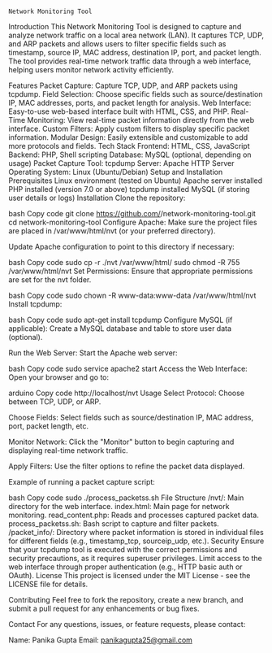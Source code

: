                                                                             Network Monitoring Tool
Introduction
This Network Monitoring Tool is designed to capture and analyze network traffic on a local area network (LAN). It captures TCP, UDP, and ARP packets and allows users to filter specific fields such as timestamp, source IP, MAC address, destination IP, port, and packet length. The tool provides real-time network traffic data through a web interface, helping users monitor network activity efficiently.

Features
Packet Capture: Capture TCP, UDP, and ARP packets using tcpdump.
Field Selection: Choose specific fields such as source/destination IP, MAC addresses, ports, and packet length for analysis.
Web Interface: Easy-to-use web-based interface built with HTML, CSS, and PHP.
Real-Time Monitoring: View real-time packet information directly from the web interface.
Custom Filters: Apply custom filters to display specific packet information.
Modular Design: Easily extensible and customizable to add more protocols and fields.
Tech Stack
Frontend: HTML, CSS, JavaScript
Backend: PHP, Shell scripting
Database: MySQL (optional, depending on usage)
Packet Capture Tool: tcpdump
Server: Apache HTTP Server
Operating System: Linux (Ubuntu/Debian)
Setup and Installation
Prerequisites
Linux environment (tested on Ubuntu)
Apache server installed
PHP installed (version 7.0 or above)
tcpdump installed
MySQL (if storing user details or logs)
Installation
Clone the repository:

bash
Copy code
git clone https://github.com/<your-username>/network-monitoring-tool.git
cd network-monitoring-tool
Configure Apache:
Make sure the project files are placed in /var/www/html/nvt (or your preferred directory).

Update Apache configuration to point to this directory if necessary:

bash
Copy code
sudo cp -r ./nvt /var/www/html/
sudo chmod -R 755 /var/www/html/nvt
Set Permissions: Ensure that appropriate permissions are set for the nvt folder.

bash
Copy code
sudo chown -R www-data:www-data /var/www/html/nvt
Install tcpdump:

bash
Copy code
sudo apt-get install tcpdump
Configure MySQL (if applicable): Create a MySQL database and table to store user data (optional).

Run the Web Server: Start the Apache web server:

bash
Copy code
sudo service apache2 start
Access the Web Interface: Open your browser and go to:

arduino
Copy code
http://localhost/nvt
Usage
Select Protocol: Choose between TCP, UDP, or ARP.

Choose Fields: Select fields such as source/destination IP, MAC address, port, packet length, etc.

Monitor Network: Click the "Monitor" button to begin capturing and displaying real-time network traffic.

Apply Filters: Use the filter options to refine the packet data displayed.

Example of running a packet capture script:

bash
Copy code
sudo ./process_packetss.sh
File Structure
/nvt/: Main directory for the web interface.
index.html: Main page for network monitoring.
read_content.php: Reads and processes captured packet data.
process_packetss.sh: Bash script to capture and filter packets.
/packet_info/: Directory where packet information is stored in individual files for different fields (e.g., timestamp_tcp, sourceip_udp, etc.).
Security
Ensure that your tcpdump tool is executed with the correct permissions and security precautions, as it requires superuser privileges.
Limit access to the web interface through proper authentication (e.g., HTTP basic auth or OAuth).
License
This project is licensed under the MIT License - see the LICENSE file for details.

Contributing
Feel free to fork the repository, create a new branch, and submit a pull request for any enhancements or bug fixes.

Contact
For any questions, issues, or feature requests, please contact:

Name: Panika Gupta
Email: panikagupta25@gmail.com
